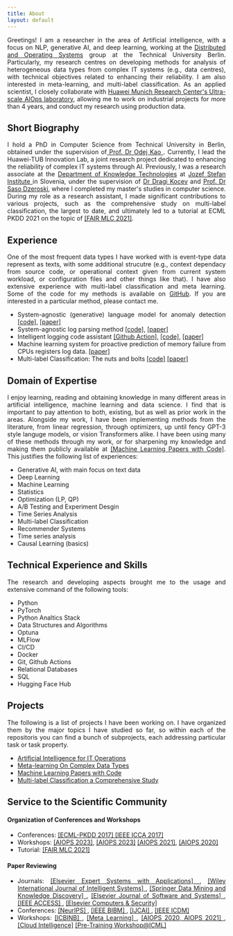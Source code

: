 ```yaml
---
title: About
layout: default
---
```

<!-- ![Profile Image]({% if site.external-image %}{{ site.picture }}{% else %}{{ site.url }}/{{ site.picture }}{% endif %}) -->

<div style="text-align: justify"> 
<p>
Greetings! I am a researcher in the area of Artificial intelligence, with a focus on NLP, generative AI, and deep learning, working at the <a href="https://distributedsystems.berlin/">Distributed and Operating Systems</a> group at the Technical University Berlin. Particularly, my research centres on developing methods for analysis of heterogeneous data types from complex IT systems (e.g., data centres), with technical objectives related to enhancing their reliability. I am also interested in meta-learning, and multi-label classification. As an applied scientist, I closely collaborate with <a href="https://huaweiresearchcentergermanyaustria.teamtailor.com/departments/intelligent-cloud-technologies-laboratory"> Huawei Munich Research Center's Ultra-scale AIOps laboratory</a>, allowing me to work on industrial projects for more than 4 years, and conduct my research using production data. 
</p>
</div>

<div style="text-align: justify"> 

<h2>Short Biography</h2>
I hold a PhD in Computer Science from Technical University in Berlin, obtained under the supervision of<a href="https://www.tu.berlin/en/dos/team/professor"> Prof. Dr Odej Kao </a>.  Currently, I lead the Huawei-TUB Innovation Lab, a joint research project dedicated to enhancing the reliability of complex IT systems through AI. Previously, I was a research associate at the <a href="https://kt.ijs.si/">Department of Knowledge Technologies</a> at <a href="https://www.ijs.si/ijsw/JSI"> Jozef Stefan Institute </a> in Slovenia, under the supervision of <a href="https://scholar.google.si/citations?user=o9JGwN4AAAAJ&hl=en">Dr Dragi Kocev</a> and <a href="https://scholar.google.si/citations?user=_aIV-aEAAAAJ&hl=en"> Prof. Dr Saso Dzeroski</a>, where I completed my master's studies in computer science. During my role as a research assistant, I made significant contributions to various projects, such as the comprehensive study on multi-label classification, the largest to date, and ultimately led to a tutorial at ECML PKDD 2021 on the topic of <a href="https://2021.ecmlpkdd.org/index.html@p=1705.html">[FAIR MLC 2021]</a>.



 
<h2>Experience</h2>
One of the most frequent data types I have worked with is event-type data represent as texts, with some additional strucutre (e.g., context dependacy from source code, or operational context given from current system workload, or configuration files and other things like that). I have also extensive experience with multi-label classification and meta learning. Some of the code for my methods is available on <a href="https://github.com/bogatinovskijasmin">GitHub</a>. If you are interested in a particular method, please contact me.	
<ul class="skill-list">
	<li>System-agnostic (generative) language model for anomaly detection <a href="https://github.com/bogatinovskijasmin/Artificial-Intelligence-for-IT-Operations/tree/main/Log%20Analysis/System%20Agnostic%20Log%20Anomaly%20Detection"> [code]</a>, <a href="https://ieeexplore.ieee.org/abstract/document/9860197"> [paper]</a></li>
	<li>System-agnostic log parsing method <a href="https://github.com/nulog/nulog"> [code]</a>, <a href="https://link.springer.com/chapter/10.1007/978-3-030-67667-4_8"> [paper] </a></li>
	<li>Intelligent logging code assistant <a href="https://github.com/aiops/check-log-quality-action">[Github Action]</a>, <a href="https://github.com/bogatinovskijasmin/Artificial-Intelligence-for-IT-Operations/tree/main/Soruce%20Code%20Analysis/Log%20Instruction%20Quality%20Assesment">[code]</a>, <a href="https://dl.acm.org/doi/abs/10.1145/3524610.3527906"> [paper]</a></li> 
	<li>Machine learning system for proactive prediction of memory failure from CPUs registers log data. <a href="https://ieeexplore.ieee.org/abstract/document/10020671"> [paper]</a></li> 
	<li>Multi-label Classification: The nuts and bolts <a href="https://github.com/bogatinovskijasmin/Multi-label-Classification-Comprehensive-Study">[code]</a> <a href="https://www.sciencedirect.com/science/article/pii/S0957417422005991">[paper]</a></li>
</ul>


<h2>Domain of Expertise</h2>
I enjoy learning, reading and obtaining knowledge in many different areas in artificial intelligence, machine learning and data science. 
I find that is important to pay attention to both, existing, but as well as prior work in the areas. Alongside my work, I have been implementing methods from the literature, from linear regression, through optimizers, up until fency GPT-3 style languge models, or vision Transformers alike. I have been using many of these methods through my work, or for sharpening my knowledge and making them publicly available at <a href="https://github.com/bogatinovskijasmin/Papers-From-Scratch"> [Machine Learning Papers with Code]</a>. This justifies the following list of experiences: 
<ul class="skill-list">
	<li>Generative AI, with main focus on text data</li>
	<li>Deep Learning</li>
	<li>Machine Learning</li>
	<li>Statistics</li>
	<li>Optimization (LP, QP)</li>
	<li>A/B Testing and Experiment Desgin</li>
	<li>Time Series Analysis</li>
	<li>Multi-label Classification</li>
	<li>Recommender Systems</li>
	<li>Time series analysis</li>
	<li>Causal Learning (basics)</li>
</ul>


<h2>Technical Experience and Skills</h2>
The research and developing aspects brought me to the usage and extensive command of the following tools:
<ul class="skill-list">
	<li>Python</li>
	<li>PyTorch</li>
	<li>Python Analtics Stack</li>
	<li>Data Structures and Algorithms</li>
	<li>Optuna</li>
	<li>MLFlow</li>
	<li>CI/CD</li>
	<li>Docker</li>
	<li>Git, Github Actions</li>
	<li>Relational Databases</li>
	<li>SQL</li>
	<li>Hugging Face Hub</li>
</ul>


<h2>Projects</h2>
The following is a list of projects I have been working on. I have organized them by the major topics I have studied so far, so within each of the repositoris you can find a bunch of subprojects, each addressing particular task or task property.
<ul>
	<li><a href ="https://github.com/bogatinovskijasmin/Artificial-Intelligence-for-IT-Operations">Artificial Intelligence for IT Operations</a></li>
	<li><a href="https://github.com/bogatinovskijasmin/Meta-Learning-on-Complex-Data-Types"> Meta-learning On Complex Data Types</a></li>
	<li><a href="https://github.com/bogatinovskijasmin/Papers-From-Scratch">Machine Learning Papers with Code</a></li>
	<li><a href="https://github.com/bogatinovskijasmin/Multi-label-Classification-Comprehensive-Study">Multi-label Classification a Comprehensive Study</a></li>
	
</ul>


<h2>Service to the Scientific Community</h2>
<h4>Organization of Conferences and Workshops</h4>


<ul>
	
<li> Conferences: <a href="http://ecmlpkdd2017.ijs.si/"> [ECML-PKDD 2017] </a> <a href="https://www.aconf.org/conf_99534.2017_13th_IEEE_International_Conference_on_Control_&_Automation.html"> [IEEE ICCA 2017]</a> </li>
	
<li>Workshops: <a href="https://aiopsthirdworkshop.github.io/aiopsthirdworkshop/"> [AIOPS 2023]</a>, <a href="https://huaweitubinovationlab.github.io/academicsaloon/"> [AIOPS 2023]</a> <a href="https://aiops2021.github.io/"> [AIOPS 2021]</a>, <a href="https://aiopsworkshop.github.io/index.html"> [AIOPS 2020] </a> </li>
<li> Tutorial: <a href="https://2021.ecmlpkdd.org/index.html@p=1705.html"> [FAIR MLC 2021]</a></li>

</ul>


<h4>Paper Reviewing</h4>

<ul>
<li> Journals: <a href="https://www.journals.elsevier.com/expert-systems-with-applications"> [Elsevier Expert Systems with Applications] </a>,
 <a href="https://onlinelibrary.wiley.com/journal/1098111x">[Wiley International Journal of Intelligent Systems] </a>,
 <a href="https://www.springer.com/journal/10618"> [Springer Data Mining and Knowledge Discovery] </a>, 
 <a href="https://www.journals.elsevier.com/journal-of-systems-and-software"> [Elsevier Journal of Software and Systems] </a>,
 <a href="https://ieeeaccess.ieee.org/"> [IEEE ACCESS] </a>, 
 <a href="https://www.sciencedirect.com/journal/computers-and-security"> [Elsevier Computers & Security] </a> </li>

<li> Conferences: <a href="https://nips.cc/virtual/2020/public/workshop_16141.html"> [NeurIPS] </a>, <a href="https://ieeebibm.org/BIBM2019/"> [IEEE BIBM] </a>, <a href="https://www.ijcai19.org/"> [IJCAI] </a>, <a href="http://icdm2020.bigke.org/"> [IEEE ICDM] </a> </li>

<li> Workshops: <a href="https://i-cant-believe-its-not-better.github.io/neurips2021/"> [ICBINB] </a>, 
<a href="https://nips.cc/virtual/2020/public/workshop_16141.html"> [Meta Learning] </a>, 
<a href="https://aiopsworkshop.github.io/index.html"> [AIOPS 2020, AIOPS 2021] </a>, 
<a href="http://cloudintelligenceworkshop.org/2021/index.html">[Cloud Intelligence]</a>
<a href="https://pretraining.github.io/">[Pre-Training Workshop@ICML] </a></li>


</ul>